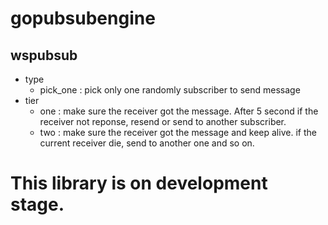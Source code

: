 # gopubsubengine
## wspubsub
- type
    -  pick_one : pick only one randomly subscriber to send message
- tier
    - one : make sure the receiver got the message. After 5 second if the receiver not reponse, resend or send to another subscriber.
    - two : make sure the receiver got the message and keep alive. if the current receiver die, send to another one and so on.

# This library is on development stage.
